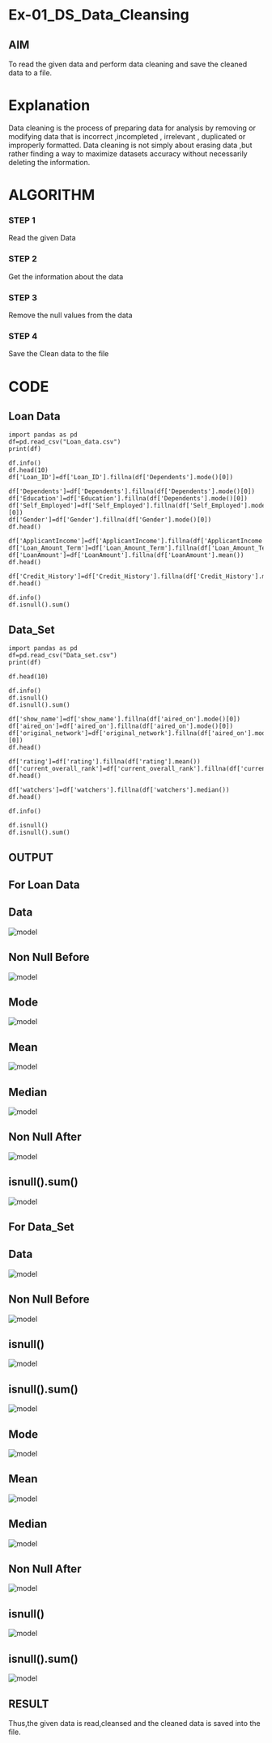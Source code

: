# Ex-01_DS_Data_Cleansing


## AIM
To read the given data and perform data cleaning and save the cleaned data to a file. 

# Explanation
Data cleaning is the process of preparing data for analysis by removing or modifying data that is incorrect ,incompleted , irrelevant , duplicated or improperly formatted. 
Data cleaning is not simply about erasing data ,but rather finding a way to maximize datasets accuracy without necessarily deleting the information. 

# ALGORITHM
### STEP 1
Read the given Data
### STEP 2
Get the information about the data
### STEP 3
Remove the null values from the data
### STEP 4
Save the Clean data to the file

# CODE
## Loan Data
```
import pandas as pd
df=pd.read_csv("Loan_data.csv")
print(df)

df.info()
df.head(10)
df['Loan_ID']=df['Loan_ID'].fillna(df['Dependents'].mode()[0])

df['Dependents']=df['Dependents'].fillna(df['Dependents'].mode()[0])
df['Education']=df['Education'].fillna(df['Dependents'].mode()[0])
df['Self_Employed']=df['Self_Employed'].fillna(df['Self_Employed'].mode()[0])
df['Gender']=df['Gender'].fillna(df['Gender'].mode()[0])
df.head()

df['ApplicantIncome']=df['ApplicantIncome'].fillna(df['ApplicantIncome'].mean())
df['Loan_Amount_Term']=df['Loan_Amount_Term'].fillna(df['Loan_Amount_Term'].mean())
df['LoanAmount']=df['LoanAmount'].fillna(df['LoanAmount'].mean())
df.head()

df['Credit_History']=df['Credit_History'].fillna(df['Credit_History'].median())
df.head()

df.info()
df.isnull().sum()
```
## Data_Set
```
import pandas as pd
df=pd.read_csv("Data_set.csv")
print(df)

df.head(10)

df.info()
df.isnull()
df.isnull().sum()

df['show_name']=df['show_name'].fillna(df['aired_on'].mode()[0])
df['aired_on']=df['aired_on'].fillna(df['aired_on'].mode()[0])
df['original_network']=df['original_network'].fillna(df['aired_on'].mode()[0])
df.head()

df['rating']=df['rating'].fillna(df['rating'].mean())
df['current_overall_rank']=df['current_overall_rank'].fillna(df['current_overall_rank'].mean())
df.head()

df['watchers']=df['watchers'].fillna(df['watchers'].median())
df.head()

df.info()

df.isnull()
df.isnull().sum()
```
## OUTPUT
## For Loan Data
## Data
![model](put1.png)

## Non Null Before
![model](put2.png)

## Mode
![model](put3.png)

## Mean
![model](put4.png)

## Median
![model](put5.png)

## Non Null After
![model](put6.png)

## isnull().sum()
![model](put7.png)

## For Data_Set
## Data
![model](out1.png)

## Non Null Before
![model](out2.png)

## isnull()
![model](out3.png)

## isnull().sum()
![model](out4.png)

## Mode
![model](out5.png)

## Mean
![model](out6.png)

## Median
![model](out7.png)

## Non Null After
![model](out8.png)

## isnull()
![model](out9.png)

## isnull().sum()
![model](out10.png)

## RESULT
Thus,the given data is read,cleansed and the cleaned data is saved into the file.
